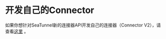 # 开发自己的Connector

如果你想针对SeaTunnel新的连接器API开发自己的连接器（Connector V2），请查看[这里](https://github.com/apache/seatunnel/blob/dev/seatunnel-connectors-v2/README.zh.md) 。

